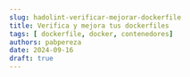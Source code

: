 ```yaml
---
slug: hadolint-verificar-mejorar-dockerfile
title: Verifica y mejora tus dockerfiles 
tags: [ dockerfile, docker, contenedores]
authors: pabpereza
date: 2024-09-16
draft: true
---
```


